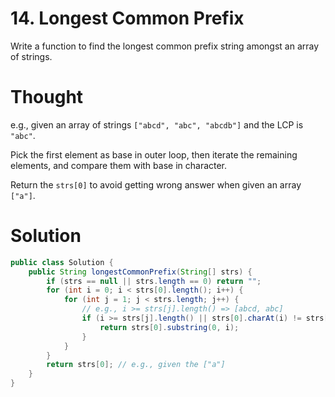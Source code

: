 # 14. Longest Common Prefix

Write a function to find the longest common prefix string amongst an array of strings.

# Thought

e.g., given an array of strings `["abcd", "abc", "abcdb"]` and the LCP is `"abc"`.

Pick the first element as base in outer loop, then iterate the remaining elements, and compare them with base in character.

Return the `strs[0]` to avoid getting wrong answer when given an array `["a"]`.

# Solution

```java
public class Solution {
    public String longestCommonPrefix(String[] strs) {
        if (strs == null || strs.length == 0) return "";
        for (int i = 0; i < strs[0].length(); i++) {
            for (int j = 1; j < strs.length; j++) {
                // e.g., i >= strs[j].length() => [abcd, abc]
                if (i >= strs[j].length() || strs[0].charAt(i) != strs[j].charAt(i)) {
                    return strs[0].substring(0, i);
                }
            }
        }
        return strs[0]; // e.g., given the ["a"]
    }
}
```



